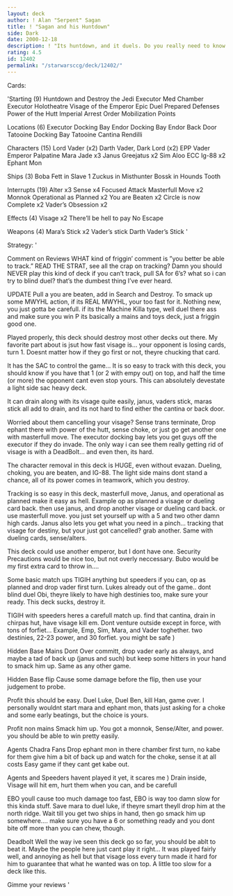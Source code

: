 ```yaml
---
layout: deck
author: ! Alan "Serpent" Sagan
title: ! "Sagan and his Huntdown"
side: Dark
date: 2000-12-18
description: ! "Its huntdown, and it duels.	Do you really need to know more?"
rating: 4.5
id: 12402
permalink: "/starwarsccg/deck/12402/"
---
```

Cards: 

'Starting (9)
Huntdown and Destroy the Jedi
Executor Med Chamber
Executor Holotheatre
Visage of the Emperor
Epic Duel
Prepared Defenses
Power of the Hutt
Imperial Arrest Order
Mobilization Points

Locations (6)
Executor Docking Bay
Endor Docking Bay
Endor Back Door
Tatooine Docking Bay
Tatooine Cantina
Rendilli

Characters (15)
Lord Vader (x2)
Darth Vader, Dark Lord (x2)
EPP Vader
Emperor Palpatine
Mara Jade x3
Janus Greejatus x2
Sim Aloo
ECC Ig-88 x2
Ephant Mon

Ships (3)
Boba Fett in Slave 1
Zuckus in Misthunter
Bossk in Hounds Tooth

Interrupts (19)
Alter x3
Sense x4
Focused Attack
Masterfull Move x2
Monnok
Operational as Planned x2
You are Beaten x2
Circle is now Complete x2
Vader’s Obsession x2

Effects (4)
Visage x2
There’ll  be hell to pay
No Escape

Weapons (4)
Mara’s Stick x2
Vader’s stick
Darth Vader’s Stick '

Strategy: '

Comment on Reviews
WHAT kind of friggin’ comment is ”you better be able to track.”	READ THE STRAT, see all the crap on tracking?  Damn you should NEVER play this kind of deck if you can’t track, pull SA for 6’s?  what so i can try to blind duel?  that’s the dumbest thing I’ve ever heard.


UPDATE  Pull a you are beaten, add in Search and Destroy.
To smack up some MWYHL action, if its REAL MWYHL, your too fast for it.  Nothing new, you just gotta be carefull.
if its the Machine Killa type, well duel there ass and make sure you win P  its basically a mains and toys deck, just a friggin
good one.

Played properly, this deck should destroy most other decks out there.  My favorite part about is jsut how fast visage is...   your opponent is losing cards, turn 1.  Doesnt matter how if they go first or not, theyre chucking that card.

It has the SAC to control the game...  It is so easy to track with this deck, you should know if you have that 1 (or 2 with empy out) on top, and half the time (or more) the opponent cant even stop yours.  This can absolutely devestate a light side sac heavy deck.

It can drain along with its visage quite easily, janus, vaders stick, maras stick all add to drain, and its not hard to find either the cantina or back door.

Worried about them cancelling your visage?   Sense trans terminate, Drop ephant there with power of the hutt, sense choke, or just go get another one with masterfull move.  The executor docking bay lets you get guys off the executor if they do invade.  The only way i can see them really getting rid of visage is with a DeadBolt... and even then, its hard.

The character removal in this deck is HUGE, even without evazan.  Dueling, choking, you are beaten, and IG-88.	The light side mains dont stand a chance, all of its power comes in teamwork, which you destroy.

Tracking is so easy in this deck, masterfull move, Janus, and operational as planned make it easy as hell.  Example  op as planned a visage or dueling card back.  then use janus, and drop another visage or dueling card back.  or use masterfull move.  you just set yourself up with a 5 and two other damn high cards.
Janus also lets you get what you need in a pinch... tracking that visage for destiny, but your just got cancelled?  grab another.  Same with dueling cards, sense/alters.

This deck could use another emperor, but I dont have one.  Security Precautions would be nice too, but not overly neccessary.  Bubo would be my first extra card to throw in....

Some basic match ups
TIGIH anything but speeders
if you can, op as planned and drop vader first turn.  Lukes already out of the game..  dont blind duel Obi, theyre likely to have high destinies too, make sure your ready.  This deck sucks, destroy it.

TIGIH with speeders
heres a carefull match up.  find that cantina, drain in chirpas hut, have visage kill em.  Dont venture outside except in force, with tons of forfiet...  Example, Emp, Sim, Mara, and Vader toghether.  two destinies, 22-23 power, and 30 forfiet.  you might be safe )

Hidden Base Mains
Dont Over committ, drop vader early as always, and maybe a tad of back up (janus and such)  but keep some hitters in your hand to smack him up.  Same as any other game.

Hidden Base flip
Cause some damage before the flip, then use your judgement to probe.

Profit
this should be easy.  Duel Luke, Duel Ben, kill Han, game over.  I personally wouldnt start mara and ephant mon, thats just asking for a choke and some early beatings, but the choice is yours.

Profit non mains
Smack him up.  You got a monnok, Sense/Alter, and power.  you should be able to win pretty easily.

Agents Chadra Fans
Drop ephant mon in there chamber first turn, no kabe for them	give him a bit of back up and watch for the choke, sense it at all costs  Easy game if they cant get kabe out.

Agents and Speeders
havent played it yet, it scares me )  Drain inside, Visage will hit em, hurt them when you can, and be carefull

EBO
youll cause too much damage too fast, EBO is way too damn slow for this kinda stuff.  Save mara to duel luke, if theyre smart theyll drop him at the north ridge.  Wait till you get two ships in hand, then go smack him up somewhere.... make sure you have a 6 or something ready and you dont bite off more than you can chew, though.

Deadbolt
Well the way ive seen this deck go so far, you should be ablt to beat it.  Maybe the people here just cant play it right...  It was played fairly well, and annoying as hell  but that visage loss every turn made it hard for him to guarantee that what he wanted was on top.
A little too slow for a deck like this.

Gimme your reviews	'
